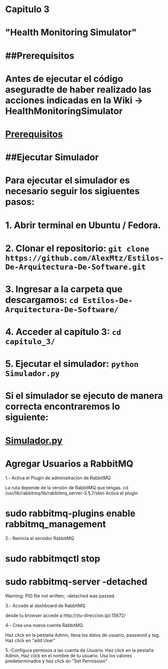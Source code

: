 # Capitulo 3

# "Health Monitoring Simulator"

# ##Prerequisitos

# Antes de ejecutar el código aseguradte de haber realizado las acciones indicadas en la Wiki -> HealthMonitoringSimulator
# [Prerequisitos](https://github.com/AlonsoIbarra/Arquitectura-Publica-Suscribe/wiki)
# ##Ejecutar Simulador
# Para ejecutar el simulador es necesario seguir los sigiuentes pasos:
# 1. Abrir terminal en Ubuntu / Fedora.
# 2. Clonar el repositorio:   `git clone https://github.com/AlexMtz/Estilos-De-Arquitectura-De-Software.git`
# 3. Ingresar a la carpeta que descargamos:   `cd Estilos-De-Arquitectura-De-Software/`
# 4. Acceder al capítulo 3:  `cd capitulo_3/`
# 5. Ejecutar el simulador: `python Simulador.py`

# Si el simulador se ejecuto de manera correcta encontraremos lo siguiente:
# [Simulador.py](https://drive.google.com/open?id=0B1FMJsKfgRaPVTZPOWVDWks2eGc)


# Agregar Usuarios a RabbitMQ

1.- Activa el Plugin de administración de RabbitMQ

La ruta depende de la versión de RabbitMQ que tengas.
cd /usr/lib/rabbitmq/lib/rabbitmq_server-3.5.7/sbin
Activa el plugin
# sudo rabbitmq-plugins enable rabbitmq_management

2.- Reinicia el servidor RabbitMQ

# sudo rabbitmqctl stop

# sudo rabbitmq-server -detached
Warning: PID file not written; -detached was passed.

3.- Accede al dashboard de RabbitMQ

desde tu browser accede a http://{tu-direccion.ip}:15672/

4.- Crea una nueva cuenta RabbitMQ

Haz click en la pestaña Admin, llena los datos de usuario, password y tag.
Haz click en "add User"

5.-Configura permisos a las cuenta de Usuario.
Haz click en la pestaña Admin, Haz click en el nombre de tu usuario.
Usa los valores predeterminados y haz click en "Set Permission"


